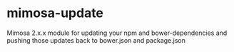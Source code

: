mimosa-update
=============

Mimosa 2.x.x module for updating your npm and bower-dependencies and pushing those updates back to bower.json and package.json
